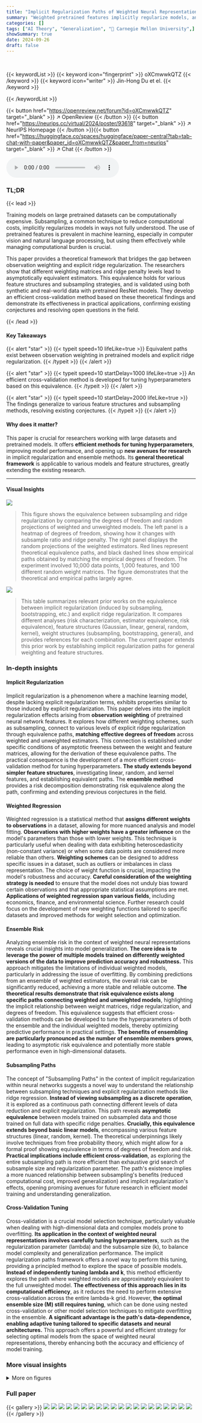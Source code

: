 ```yaml
---
title: "Implicit Regularization Paths of Weighted Neural Representations"
summary: "Weighted pretrained features implicitly regularize models, and this paper reveals equivalent paths between weighting schemes and ridge regularization, enabling efficient hyperparameter tuning."
categories: []
tags: ["AI Theory", "Generalization", "🏢 Carnegie Mellon University",]
showSummary: true
date: 2024-09-26
draft: false
---
```


<br>

{{< keywordList >}}
{{< keyword icon="fingerprint" >}} oXCmwwkQTZ {{< /keyword >}}
{{< keyword icon="writer" >}} Jin-Hong Du et el. {{< /keyword >}}
 
{{< /keywordList >}}

{{< button href="https://openreview.net/forum?id=oXCmwwkQTZ" target="_blank" >}}
↗ OpenReview
{{< /button >}}
{{< button href="https://neurips.cc/virtual/2024/poster/93618" target="_blank" >}}
↗ NeurIPS Homepage
{{< /button >}}{{< button href="https://huggingface.co/spaces/huggingface/paper-central?tab=tab-chat-with-paper&paper_id=oXCmwwkQTZ&paper_from=neurips" target="_blank" >}}
↗ Chat
{{< /button >}}



<audio controls>
    <source src="https://ai-paper-reviewer.com/oXCmwwkQTZ/podcast.wav" type="audio/wav">
    Your browser does not support the audio element.
</audio>


### TL;DR


{{< lead >}}

Training models on large pretrained datasets can be computationally expensive.  Subsampling, a common technique to reduce computational costs, implicitly regularizes models in ways not fully understood.  The use of pretrained features is prevalent in machine learning, especially in computer vision and natural language processing, but using them effectively while managing computational burden is crucial. 

This paper provides a theoretical framework that bridges the gap between observation weighting and explicit ridge regularization.  The researchers show that different weighting matrices and ridge penalty levels lead to asymptotically equivalent estimators.  This equivalence holds for various feature structures and subsampling strategies, and is validated using both synthetic and real-world data with pretrained ResNet models. They develop an efficient cross-validation method based on these theoretical findings and demonstrate its effectiveness in practical applications, confirming existing conjectures and resolving open questions in the field.

{{< /lead >}}


#### Key Takeaways

{{< alert "star" >}}
{{< typeit speed=10 lifeLike=true >}} Equivalent paths exist between observation weighting in pretrained models and explicit ridge regularization. {{< /typeit >}}
{{< /alert >}}

{{< alert "star" >}}
{{< typeit speed=10 startDelay=1000 lifeLike=true >}} An efficient cross-validation method is developed for tuning hyperparameters based on this equivalence. {{< /typeit >}}
{{< /alert >}}

{{< alert "star" >}}
{{< typeit speed=10 startDelay=2000 lifeLike=true >}} The findings generalize to various feature structures and subsampling methods, resolving existing conjectures. {{< /typeit >}}
{{< /alert >}}

#### Why does it matter?
This paper is crucial for researchers working with large datasets and pretrained models.  It offers **efficient methods for tuning hyperparameters**, improving model performance, and opening up **new avenues for research** in implicit regularization and ensemble methods.  Its **general theoretical framework** is applicable to various models and feature structures, greatly extending the existing research.

------
#### Visual Insights



![](https://ai-paper-reviewer.com/oXCmwwkQTZ/figures_5_1.jpg)

> This figure shows the equivalence between subsampling and ridge regularization by comparing the degrees of freedom and random projections of weighted and unweighted models. The left panel is a heatmap of degrees of freedom, showing how it changes with subsample ratio and ridge penalty. The right panel displays the random projections of the weighted estimators. Red lines represent theoretical equivalence paths, and black dashed lines show empirical paths obtained by matching the empirical degrees of freedom.  The experiment involved 10,000 data points, 1,000 features, and 100 different random weight matrices. The figure demonstrates that the theoretical and empirical paths largely agree.





![](https://ai-paper-reviewer.com/oXCmwwkQTZ/tables_1_1.jpg)

> This table summarizes relevant prior works on the equivalence between implicit regularization (induced by subsampling, bootstrapping, etc.) and explicit ridge regularization.  It compares different analyses (risk characterization, estimator equivalence, risk equivalence), feature structures (Gaussian, linear, general, random, kernel), weight structures (subsampling, bootstrapping, general), and provides references for each combination. The current paper extends this prior work by establishing implicit regularization paths for general weighting and feature structures.





### In-depth insights


#### Implicit Regularization
Implicit regularization is a phenomenon where a machine learning model, despite lacking explicit regularization terms, exhibits properties similar to those induced by explicit regularization.  This paper delves into the implicit regularization effects arising from **observation weighting** of pretrained neural network features.  It explores how different weighting schemes, such as subsampling, connect to various levels of explicit ridge regularization through equivalence paths, **matching effective degrees of freedom** across weighted and unweighted estimators. This connection is established under specific conditions of asymptotic freeness between the weight and feature matrices, allowing for the derivation of these equivalence paths.  The practical consequence is the development of a more efficient cross-validation method for tuning hyperparameters.  **The study extends beyond simpler feature structures**, investigating linear, random, and kernel features, and establishing equivalent paths. The **ensemble method** provides a risk decomposition demonstrating risk equivalence along the path, confirming and extending previous conjectures in the field.

#### Weighted Regression
Weighted regression is a statistical method that **assigns different weights to observations** in a dataset, allowing for more nuanced analysis and model fitting.  **Observations with higher weights have a greater influence** on the model's parameters than those with lower weights. This technique is particularly useful when dealing with data exhibiting heteroscedasticity (non-constant variance) or when some data points are considered more reliable than others.  **Weighting schemes** can be designed to address specific issues in a dataset, such as outliers or imbalances in class representation.  The choice of weight function is crucial, impacting the model's robustness and accuracy.  **Careful consideration of the weighting strategy is needed** to ensure that the model does not unduly bias toward certain observations and that appropriate statistical assumptions are met.  **Applications of weighted regression span various fields**, including economics, finance, and environmental science.  Further research could focus on the development of new weighting functions tailored to specific datasets and improved methods for weight selection and optimization.

#### Ensemble Risk
Analyzing ensemble risk in the context of weighted neural representations reveals crucial insights into model generalization.  **The core idea is to leverage the power of multiple models trained on differently weighted versions of the data to improve prediction accuracy and robustness.**  This approach mitigates the limitations of individual weighted models, particularly in addressing the issue of overfitting.  By combining predictions from an ensemble of weighted estimators, the overall risk can be significantly reduced, achieving a more stable and reliable outcome. **The theoretical results demonstrate that risk equivalence exists along specific paths connecting weighted and unweighted models**, highlighting the implicit relationship between weight matrices, ridge regularization, and degrees of freedom. This equivalence suggests that efficient cross-validation methods can be developed to tune the hyperparameters of both the ensemble and the individual weighted models, thereby optimizing predictive performance in practical settings.  **The benefits of ensembling are particularly pronounced as the number of ensemble members grows**, leading to asymptotic risk equivalence and potentially more stable performance even in high-dimensional datasets.

#### Subsampling Paths
The concept of "Subsampling Paths" in the context of implicit regularization within neural networks suggests a novel way to understand the relationship between subsampling techniques and explicit regularization methods like ridge regression.  **Instead of viewing subsampling as a discrete operation**, it is explored as a continuous path connecting different levels of data reduction and explicit regularization.  This path reveals **asymptotic equivalence** between models trained on subsampled data and those trained on full data with specific ridge penalties.  **Crucially, this equivalence extends beyond basic linear models**, encompassing various feature structures (linear, random, kernel). The theoretical underpinnings likely involve techniques from free probability theory, which might allow for a formal proof showing equivalence in terms of degrees of freedom and risk.  **Practical implications include efficient cross-validation**, as exploring the entire subsampling path is more efficient than exhaustive grid search of subsample size and regularization parameter. The path's existence implies a more nuanced relationship between subsampling's benefits (reduced computational cost, improved generalization) and implicit regularization's effects, opening promising avenues for future research in efficient model training and understanding generalization.

#### Cross-Validation Tuning
Cross-validation is a crucial model selection technique, particularly valuable when dealing with high-dimensional data and complex models prone to overfitting.  **Its application in the context of weighted neural representations involves carefully tuning hyperparameters**, such as the regularization parameter (lambda) and the subsample size (k), to balance model complexity and generalization performance.  The implicit regularization paths framework offers a novel way to perform this tuning, providing a principled method to explore the space of possible models.  **Instead of independently tuning lambda and k**, this method efficiently explores the path where weighted models are approximately equivalent to the full unweighted model. **The effectiveness of this approach lies in its computational efficiency**, as it reduces the need to perform extensive cross-validation across the entire lambda-k grid.  However, **the optimal ensemble size (M) still requires tuning**, which can be done using nested cross-validation or other model selection techniques to mitigate overfitting in the ensemble. **A significant advantage is the path's data-dependence, enabling adaptive tuning tailored to specific datasets and neural architectures.**  This approach offers a powerful and efficient strategy for selecting optimal models from the space of weighted neural representations, thereby enhancing both the accuracy and efficiency of model training.


### More visual insights

<details>
<summary>More on figures
</summary>


![](https://ai-paper-reviewer.com/oXCmwwkQTZ/figures_6_1.jpg)

> This figure shows the equivalence paths for three different types of feature structures (linear, kernel, and random features) under subsampling.  The heatmaps display the degrees of freedom as a function of the subsample ratio (k/n) and ridge penalty (λ). Red lines represent the theoretically predicted paths calculated using Equation (4), while black dashed lines show the empirical paths determined by matching the empirical degrees of freedom. The results support the paper's finding that implicit regularization from subsampling is equivalent to explicit ridge regularization along specific paths.


![](https://ai-paper-reviewer.com/oXCmwwkQTZ/figures_8_1.jpg)

> The figure shows the equivalence of degrees of freedom, training error, and prediction error of pretrained ResNet-50 models on Flowers-102 datasets under various subsampling ratios (k/n) and ridge penalty levels (λ).  The heatmaps visually represent the relationships, demonstrating how these metrics change along implicit regularization paths,  connecting weighted pretrained features to explicit ridge regularization.


![](https://ai-paper-reviewer.com/oXCmwwkQTZ/figures_10_1.jpg)

> This figure shows the prediction risks and their estimates obtained by using corrected and extrapolated generalized cross-validation methods for different ensemble sizes (M) and subsample ratios (k/n) across four different datasets. The risk estimates closely match the actual prediction risks even for small subsample ratios (k/n = 0.01) and sufficiently large ensemble sizes (M = 100).


![](https://ai-paper-reviewer.com/oXCmwwkQTZ/figures_27_1.jpg)

> This figure shows two heatmaps. The left heatmap shows the degrees of freedom for different subsample ratios (k/n) and ridge penalties (λ). The right heatmap shows the random projection Ew[a¯ßw,x], which is a measure of the model's performance.  Red lines represent the theoretical equivalence paths derived from Equation (4) in the paper, showing the relationship between subsample size and ridge penalty. The black dashed lines depict empirical paths obtained by matching the empirical degrees of freedom, demonstrating good agreement with the theoretical predictions.


![](https://ai-paper-reviewer.com/oXCmwwkQTZ/figures_27_2.jpg)

> This figure shows the equivalence between subsampling and ridge regularization. The left panel displays a heatmap illustrating the degrees of freedom for different subsampling ratios (k/n) and ridge penalties (λ).  The right panel shows random projections, providing further evidence of equivalence.  Red lines represent theoretically predicted paths, while black dashed lines show empirically determined paths.  The close match between theoretical and empirical paths supports the paper's claim of equivalence.


![](https://ai-paper-reviewer.com/oXCmwwkQTZ/figures_28_1.jpg)

> The figure shows the prediction risks and their estimates for different ensemble sizes (M) under three different regularization levels (λ). The results are consistent with the risk equivalence theory, where the ensemble risk converges to the full-ridge risk as M increases.


![](https://ai-paper-reviewer.com/oXCmwwkQTZ/figures_28_2.jpg)

> This figure shows the equivalence between subsampling and ridge regularization. The left panel displays a heatmap illustrating the degrees of freedom for different subsampling ratios (k/n) and ridge penalty values (λ).  The right panel shows a heatmap of random projections, visualizing the estimator equivalence. Red lines represent the theoretical equivalence path predicted by equation (4), while black dashed lines show the empirical paths obtained by matching the degrees of freedom. The data used was generated according to Appendix F.1, with a large sample size (n=10000) and feature dimension (p=1000), averaged over 100 random weight matrices.  The figure demonstrates the close agreement between theoretical predictions and empirical observations, supporting the main claim of the paper that subsampling and ridge regularization are asymptotically equivalent along a specific path.


</details>






### Full paper

{{< gallery >}}
<img src="https://ai-paper-reviewer.com/oXCmwwkQTZ/1.png" class="grid-w50 md:grid-w33 xl:grid-w25" />
<img src="https://ai-paper-reviewer.com/oXCmwwkQTZ/2.png" class="grid-w50 md:grid-w33 xl:grid-w25" />
<img src="https://ai-paper-reviewer.com/oXCmwwkQTZ/3.png" class="grid-w50 md:grid-w33 xl:grid-w25" />
<img src="https://ai-paper-reviewer.com/oXCmwwkQTZ/4.png" class="grid-w50 md:grid-w33 xl:grid-w25" />
<img src="https://ai-paper-reviewer.com/oXCmwwkQTZ/5.png" class="grid-w50 md:grid-w33 xl:grid-w25" />
<img src="https://ai-paper-reviewer.com/oXCmwwkQTZ/6.png" class="grid-w50 md:grid-w33 xl:grid-w25" />
<img src="https://ai-paper-reviewer.com/oXCmwwkQTZ/7.png" class="grid-w50 md:grid-w33 xl:grid-w25" />
<img src="https://ai-paper-reviewer.com/oXCmwwkQTZ/8.png" class="grid-w50 md:grid-w33 xl:grid-w25" />
<img src="https://ai-paper-reviewer.com/oXCmwwkQTZ/9.png" class="grid-w50 md:grid-w33 xl:grid-w25" />
<img src="https://ai-paper-reviewer.com/oXCmwwkQTZ/10.png" class="grid-w50 md:grid-w33 xl:grid-w25" />
<img src="https://ai-paper-reviewer.com/oXCmwwkQTZ/11.png" class="grid-w50 md:grid-w33 xl:grid-w25" />
<img src="https://ai-paper-reviewer.com/oXCmwwkQTZ/12.png" class="grid-w50 md:grid-w33 xl:grid-w25" />
<img src="https://ai-paper-reviewer.com/oXCmwwkQTZ/13.png" class="grid-w50 md:grid-w33 xl:grid-w25" />
<img src="https://ai-paper-reviewer.com/oXCmwwkQTZ/14.png" class="grid-w50 md:grid-w33 xl:grid-w25" />
<img src="https://ai-paper-reviewer.com/oXCmwwkQTZ/15.png" class="grid-w50 md:grid-w33 xl:grid-w25" />
<img src="https://ai-paper-reviewer.com/oXCmwwkQTZ/16.png" class="grid-w50 md:grid-w33 xl:grid-w25" />
<img src="https://ai-paper-reviewer.com/oXCmwwkQTZ/17.png" class="grid-w50 md:grid-w33 xl:grid-w25" />
<img src="https://ai-paper-reviewer.com/oXCmwwkQTZ/18.png" class="grid-w50 md:grid-w33 xl:grid-w25" />
<img src="https://ai-paper-reviewer.com/oXCmwwkQTZ/19.png" class="grid-w50 md:grid-w33 xl:grid-w25" />
<img src="https://ai-paper-reviewer.com/oXCmwwkQTZ/20.png" class="grid-w50 md:grid-w33 xl:grid-w25" />
{{< /gallery >}}